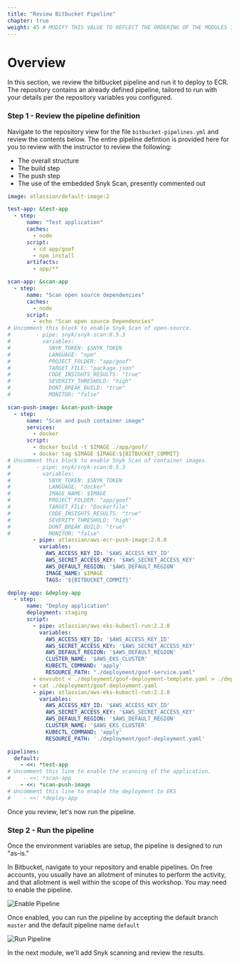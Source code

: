 ```yaml
---
title: "Review Bitbucket Pipeline"
chapter: true
weight: 45 # MODIFY THIS VALUE TO REFLECT THE ORDERING OF THE MODULES IF APPLICABLE
---
```


# Overview
In this section, we review the bitbucket pipeline and run it to deploy to ECR.  The repository contains an already defined pipeline, tailored to run with your details per the repository variables you configured.

### Step 1 - Review the pipeline definition

Navigate to the repository view for the file `bitbucket-pipelines.yml` and review the contents below.  The entire pipeline defintion is provided here for you to review with the instructor to review the following:

- The overall structure
- The build step
- The push step
- The use of the embedded Snyk Scan, presently commented out


```yaml
image: atlassian/default-image:2

test-app: &test-app
  - step:
      name: "Test application"
      caches:
        - node
      script:
        - cd app/goof
        - npm install
      artifacts:
        - app/**

scan-app: &scan-app
  - step:
      name: "Scan open source dependencies"
      caches:
        - node
      script:
        - echo "Scan open source Dependencies"
# Uncomment this block to enable Snyk Scan of open-source.
#        - pipe: snyk/snyk-scan:0.5.3
#          variables:
#            SNYK_TOKEN: $SNYK_TOKEN
#            LANGUAGE: "npm"
#            PROJECT_FOLDER: "app/goof"
#            TARGET_FILE: "package.json"
#            CODE_INSIGHTS_RESULTS: "true"
#            SEVERITY_THRESHOLD: "high"
#            DONT_BREAK_BUILD: "true"
#            MONITOR: "false"

scan-push-image: &scan-push-image
  - step:
      name: "Scan and push container image"
      services:
        - docker
      script:
        - docker build -t $IMAGE ./app/goof/
        - docker tag $IMAGE $IMAGE:${BITBUCKET_COMMIT}
# Uncomment this block to enable Snyk Scan of container images.
#        - pipe: snyk/snyk-scan:0.5.3
#          variables:
#            SNYK_TOKEN: $SNYK_TOKEN
#            LANGUAGE: "docker"
#            IMAGE_NAME: $IMAGE
#            PROJECT_FOLDER: "app/goof"
#            TARGET_FILE: "Dockerfile"
#            CODE_INSIGHTS_RESULTS: "true"
#            SEVERITY_THRESHOLD: "high"
#            DONT_BREAK_BUILD: "true"
#            MONITOR: "false"
        - pipe: atlassian/aws-ecr-push-image:2.0.0
          variables:
            AWS_ACCESS_KEY_ID: '$AWS_ACCESS_KEY_ID'
            AWS_SECRET_ACCESS_KEY: '$AWS_SECRET_ACCESS_KEY'
            AWS_DEFAULT_REGION: '$AWS_DEFAULT_REGION'
            IMAGE_NAME: $IMAGE
            TAGS: '${BITBUCKET_COMMIT}'

deploy-app: &deploy-app
  - step:
      name: "Deploy application"
      deployment: staging
      script:
        - pipe: atlassian/aws-eks-kubectl-run:2.2.0
          variables:
            AWS_ACCESS_KEY_ID: '$AWS_ACCESS_KEY_ID'
            AWS_SECRET_ACCESS_KEY: '$AWS_SECRET_ACCESS_KEY'
            AWS_DEFAULT_REGION: '$AWS_DEFAULT_REGION'
            CLUSTER_NAME: '$AWS_EKS_CLUSTER'
            KUBECTL_COMMAND: 'apply'
            RESOURCE_PATH: "./deployment/goof-service.yaml"
        - envsubst < ./deployment/goof-deployment-template.yaml > ./deployment/goof-deployment.yaml
        - cat ./deployment/goof-deployment.yaml
        - pipe: atlassian/aws-eks-kubectl-run:2.2.0
          variables:
            AWS_ACCESS_KEY_ID: '$AWS_ACCESS_KEY_ID'
            AWS_SECRET_ACCESS_KEY: '$AWS_SECRET_ACCESS_KEY'
            AWS_DEFAULT_REGION: '$AWS_DEFAULT_REGION'
            CLUSTER_NAME: '$AWS_EKS_CLUSTER'
            KUBECTL_COMMAND: 'apply'
            RESOURCE_PATH: './deployment/goof-deployment.yaml'

pipelines:
  default:
    - <<: *test-app
# Uncomment this line to enable the scanning of the application.
#    - <<: *scan-app
    - <<: *scan-push-image
# Uncomment this line to enable the deployment to EKS
#    - <<: *deploy-app

```

Once you review, let's now run the pipeline.

### Step 2 - Run the pipeline

Once the environment variables are setup, the pipeline is designed to run "as-is."

In Bitbucket, navigate to your repository and enable pipelines.  On free accounts, you usually have an allotment of minutes to perform the activity, and that allotment is well within the scope of this workshop.  You may need to enable the pipeline.

![Enable Pipeline](/images/bitbucket-pipeline-enable.png)

Once enabled, you can run the pipeline by accepting the default branch `master` and the default pipeline name `default`


![Run Pipeline](/images/bitbucket-run-pipeline.png)


In the next module, we'll add Snyk scanning and review the results.

